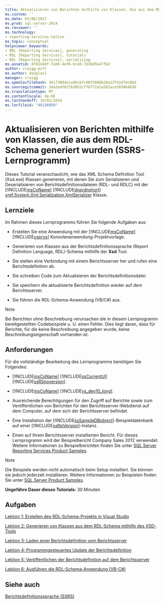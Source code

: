 ```yaml
---
title: Aktualisieren von Berichten mithilfe von Klassen, die aus dem RDL-Schema (SSRS-Lernprogramm) generierten | Microsoft-Dokumentation
ms.custom: ''
ms.date: 03/06/2017
ms.prod: sql-server-2014
ms.reviewer: ''
ms.technology:
- reporting-services-native
ms.topic: conceptual
helpviewer_keywords:
- RDL [Reporting Services], generating
- RDL [Reporting Services], tutorials
- RDL [Reporting Services], serializing
ms.assetid: 8f81d48f-7ab9-4ef8-bce0-7d16d9a47fbd
author: craigg-msft
ms.author: douglasl
manager: craigg
ms.openlocfilehash: 361f3094e1a40cbfc6075888b2be13f42d74c8bd
ms.sourcegitcommit: 3da2edf82763852cff6772a1a282ace3034b4936
ms.translationtype: MT
ms.contentlocale: de-DE
ms.lasthandoff: 10/02/2018
ms.locfileid: "48136050"
---
```

# <a name="updating-reports-using-classes-generated-from-the-rdl-schema-ssrs-tutorial"></a>Aktualisieren von Berichten mithilfe von Klassen, die aus dem RDL-Schema generiert wurden (SSRS-Lernprogramm)
  Dieses Tutorial veranschaulicht, wie das XML Schema Definition Tool (Xsd.exe) Klassen generieren, mit denen Sie zum Serialisieren und Deserialisieren von Berichtsdefinitionsdateien (RDL- und RDLC) mit der [!INCLUDE[msCoName](../includes/msconame-md.md)] [!INCLUDE[dnprdnshort](../includes/dnprdnshort-md.md)] <xref:System.Xml.Serialization.XmlSerializer> Klasse.  
  
## <a name="what-you-will-learn"></a>Lernziele  
 Im Rahmen dieses Lernprogramms führen Sie folgende Aufgaben aus:  
  
-   Erstellen Sie eine Anwendung mit der [!INCLUDE[msCoName](../includes/msconame-md.md)] [!INCLUDE[vsprvs](../includes/vsprvs-md.md)] Konsolenanwendung-Projektvorlage.  
  
-   Generieren von Klassen aus der Berichtsdefinitionssprache (Report Definition Language, RDL)-Schema mithilfe der **Xsd** Tool.  
  
-   Sie stellen eine Verbindung mit einem Berichtsserver her und rufen eine Berichtsdefinition ab.  
  
-   Sie schreiben Code zum Aktualisieren der Berichtsdefinitionsdatei.  
  
-   Sie speichern die aktualisierte Berichtsdefinition wieder auf dem Berichtsserver.  
  
-   Sie führen die RDL-Schema-Anwendung (VB/C#) aus.  
  
> [!NOTE]  
>  Bei Berichten ohne Beschreibung verursachen die in diesem Lernprogramm bereitgestellten Codebeispiele u. U. einen Fehler. Dies liegt daran, dass für Berichte, für die keine Beschreibung angegeben wurde, keine Beschreibungseigenschaft vorhanden ist.  
  
## <a name="requirements"></a>Anforderungen  
 Für die vollständige Bearbeitung des Lernprogramms benötigen Sie Folgendes:  
  
-   [!INCLUDE[msCoName](../includes/msconame-md.md)] [!INCLUDE[ssCurrentUI](../includes/sscurrentui-md.md)] [!INCLUDE[ssRSnoversion](../includes/ssrsnoversion-md.md)].  
  
-   [!INCLUDE[msCoName](../includes/msconame-md.md)] [!INCLUDE[vs_dev10_long](../includes/vs-dev10-long-md.md)].  
  
-   Ausreichende Berechtigungen für den Zugriff auf Berichte sowie zum Veröffentlichen von Berichten für den Berichtsserver-Webdienst auf dem Computer, auf dem sich der Berichtsserver befindet.  
  
-   Eine Installation der [!INCLUDE[ssSampleDBobject](../includes/sssampledbobject-md.md)]-Beispieldatenbank auf einer [!INCLUDE[ssNoVersion](../includes/ssnoversion-md.md)]-Instanz.  
  
-   Einen auf Ihrem Berichtsserver installierten Bericht. Für dieses Lernprogramm wird der Beispielbericht Company Sales 2012 verwendet. Weitere Informationen zu Beispielberichten finden Sie unter [SQL Server Reporting Services Product Samples](http://go.microsoft.com/fwlink/?LinkId=177889).  
  
> [!NOTE]  
>  Die Beispiele werden nicht automatisch beim Setup installiert. Sie können sie jedoch jederzeit installieren. Weitere Informationen zu Beispielen finden Sie unter [SQL Server Product Samples](http://go.microsoft.com/fwlink/?LinkId=182887).  
  
 **Ungefähre Dauer dieses Tutorials:** 30 Minuten  
  
## <a name="tasks"></a>Aufgaben  
 [Lektion 1: Erstellen des RDL-Schema-Projekts in Visual Studio](../../2014/tutorials/lesson-1-create-the-rdl-schema-visual-studio-project.md)  
  
 [Lektion 2: Generieren von Klassen aus dem RDL-Schema mithilfe des XSD-Tools](../../2014/tutorials/lesson-2-generate-classes-from-the-rdl-schema-using-the-xsd-tool.md)  
  
 [Lektion 3: Laden einer Berichtsdefinition vom Berichtsserver](../../2014/tutorials/lesson-3-load-a-report-definition-from-the-report-server.md)  
  
 [Lektion 4: Programmgesteuertes Update der Berichtsdefinition](../../2014/tutorials/lesson-4-update-the-report-definition-programmatically.md)  
  
 [Lektion 5: Veröffentlichen der Berichtsdefinition auf dem Berichtsserver](../../2014/tutorials/lesson-5-publish-the-report-definition-to-the-report-server.md)  
  
 [Lektion 6: Ausführen die RDL-Schema-Anwendung &#40;VB-C&#35;&#41;](../../2014/tutorials/lesson-6-run-the-rdl-schema-application-vb-csharp.md)  
  
## <a name="see-also"></a>Siehe auch  
 [Berichtsdefinitionssprache (SSRS)](../reporting-services/reports/report-definition-language-ssrs.md)  
  
  
